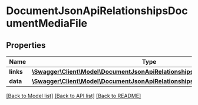 # DocumentJsonApiRelationshipsDocumentMediaFile

## Properties
Name | Type | Description | Notes
------------ | ------------- | ------------- | -------------
**links** | [**\Swagger\Client\Model\DocumentJsonApiRelationshipsDocumentMediaFileLinks**](DocumentJsonApiRelationshipsDocumentMediaFileLinks.md) |  | [optional] 
**data** | [**\Swagger\Client\Model\DocumentJsonApiRelationshipsDocumentMediaFileData**](DocumentJsonApiRelationshipsDocumentMediaFileData.md) |  | [optional] 

[[Back to Model list]](../../README.md#documentation-for-models) [[Back to API list]](../../README.md#documentation-for-api-endpoints) [[Back to README]](../../README.md)


